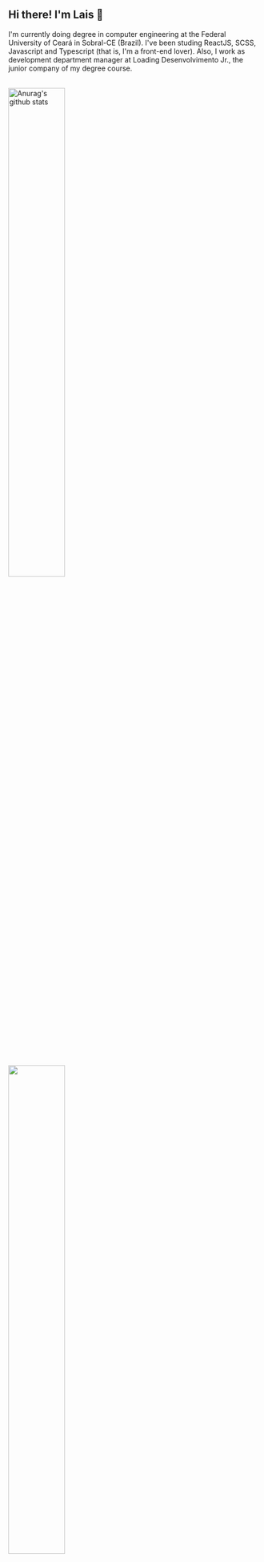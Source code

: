 ## Hi there! I'm Lais :vulcan_salute:

I'm currently doing degree in computer engineering at the Federal University of Ceará in Sobral-CE (Brazil). I've been studing ReactJS, SCSS, Javascript and Typescript (that is, I'm a front-end lover). Also, I work as development department manager at Loading Desenvolvimento Jr., the junior company of my degree course.

<br />

<div style="width: 90%;">
<a href="https://github.com/anuraghazra/github-readme-stats">
    <img align="center" src="https://github-readme-stats.vercel.app/api?username=laisfsgomes&show_icons=true&include_all_commits=true&theme=buefy&hide_border=true" alt="Anurag's github stats" style="height: 50%;"/>
  </a>  
  <a href="https://github.com/anuraghazra/github-readme-stats">
    <img align="center" src="https://github-readme-stats.vercel.app/api/top-langs/?username=laisfsgomes&exclude_repo=Classificacao-de-Sentimentos-com-CNN,seguidor_de_linha,AnalizadorLexico&hide=C,&langs_count=10&layout=compact&theme=buefy&hide_border=true" style="height: 50%;"/>
  </a>
 </div>

  

